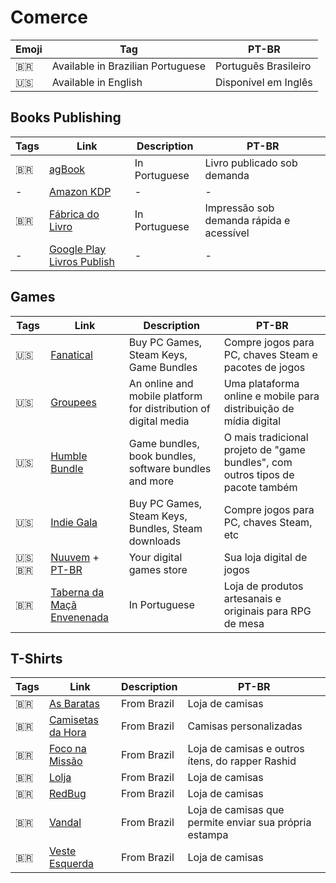 # Comerce

| Emoji | Tag                               | PT-BR                |
| ----- | --------------------------------- | -------------------- |
| 🇧🇷  | Available in Brazilian Portuguese | Português Brasileiro |
| 🇺🇸  | Available in English              | Disponível em Inglês |

## Books Publishing

| Tags | Link                                                                 | Description   | PT-BR                                    |
| ---- | -------------------------------------------------------------------- | ------------- | ---------------------------------------- |
| 🇧🇷 | [agBook](https://agbook.com.br)                                      | In Portuguese | Livro publicado sob demanda              |
| -    | [Amazon KDP](https://kdp.amazon.com/)                                | -             | -                                        |
| 🇧🇷 | [Fábrica do Livro](https://www.fabricadolivro.com.br)                | In Portuguese | Impressão sob demanda rápida e acessível |
| -    | [Google Play Livros Publish](https://play.google.com/books/publish/) | -             | -                                        |

## Games

| Tags     | Link                                                                             | Description                                                     | PT-BR                                                                           |
| -------- | -------------------------------------------------------------------------------- | --------------------------------------------------------------- | ------------------------------------------------------------------------------- |
| 🇺🇸     | [Fanatical](https://www.fanatical.com/en/)                                       | Buy PC Games, Steam Keys, Game Bundles                          | Compre jogos para PC, chaves Steam e pacotes de jogos                           |
| 🇺🇸     | [Groupees](https://groupees.com)                                                 | An online and mobile platform for distribution of digital media | Uma plataforma online e mobile para distribuição de mídia digital               |
| 🇺🇸     | [Humble Bundle](https://www.humblebundle.com)                                    | Game bundles, book bundles, software bundles and more           | O mais tradicional projeto de "game bundles", com outros tipos de pacote também |
| 🇺🇸     | [Indie Gala](https://www.indiegala.com)                                          | Buy PC Games, Steam Keys, Bundles, Steam downloads              | Compre jogos para PC, chaves Steam, etc                                         |
| 🇺🇸🇧🇷 | [Nuuvem](https://www.nuuvem.com/us-pt/) + [PT-BR](https://www.nuuvem.com/br-pt/) | Your digital games store                                        | Sua loja digital de jogos                                                       |
| 🇧🇷     | [Taberna da Maçã Envenenada](https://tabernamacaenvenenada.com/)                 | In Portuguese                                                   | Loja de produtos artesanais e originais para RPG de mesa                        |

## T-Shirts

| Tags | Link                                                | Description | PT-BR                                                  |
| ---- | --------------------------------------------------- | ----------- | ------------------------------------------------------ |
| 🇧🇷 | [As Baratas](https://asbaratas.com.br/loja/)        | From Brazil | Loja de camisas                                        |
| 🇧🇷 | [Camisetas da Hora](https://camisetasdahora.com.br) | From Brazil | Camisas personalizadas                                 |
| 🇧🇷 | [Foco na Missão](http://www.foconamissao.com.br)    | From Brazil | Loja de camisas e outros ítens, do rapper Rashid       |
| 🇧🇷 | [Lolja](https://www.lolja.com.br)                   | From Brazil | Loja de camisas                                        |
| 🇧🇷 | [RedBug](https://www.redbug.com.br)                 | From Brazil | Loja de camisas                                        |
| 🇧🇷 | [Vandal](https://www.vandal.com.br)                 | From Brazil | Loja de camisas que permite enviar sua própria estampa |
| 🇧🇷 | [Veste Esquerda](https://vesteesquerda.com.br)      | From Brazil | Loja de camisas                                        |

